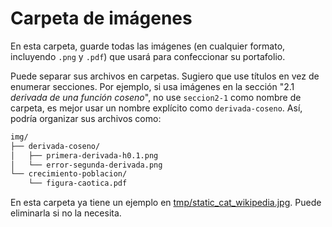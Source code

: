 # Carpeta de imágenes

En esta carpeta, guarde todas las imágenes (en cualquier formato,
incluyendo `.png` y `.pdf`) que usará para confeccionar su portafolio.

Puede separar sus archivos en carpetas. Sugiero que use títulos en vez de enumerar secciones. Por ejemplo, si usa imágenes en la sección "2.1 *derivada de una función coseno*", no use `seccion2-1` como nombre de carpeta, es mejor usar un nombre explícito como `derivada-coseno`. Así, podría organizar sus archivos como:
```bash
img/
├── derivada-coseno/
│   ├── primera-derivada-h0.1.png
│   └── error-segunda-derivada.png
└── crecimiento-poblacion/
    └── figura-caotica.pdf
```

En esta carpeta ya tiene un ejemplo en [tmp/static_cat_wikipedia.jpg](tmp/static_cat_wikipedia.jpg). Puede eliminarla si no la necesita.
